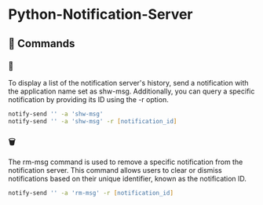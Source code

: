 # Python-Notification-Server

## 🧰 Commands

### 📣

To display a list of the notification server's history, send a notification with the application name set as shw-msg. Additionally, you can query a specific notification by providing its ID using the -r option.

```zsh
notify-send '' -a 'shw-msg'
notify-send '' -a 'shw-msg' -r [notification_id]
```

### 🗑️

The rm-msg command is used to remove a specific notification from the notification server. This command allows users to clear or dismiss notifications based on their unique identifier, known as the notification ID.

```zsh
notify-send '' -a 'rm-msg' -r [notification_id]
```
